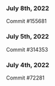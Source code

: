 ### July 8th, 2022

Commit #155681

### July 5th, 2022

Commit #314353


### July 4th, 2022

Commit #72281
